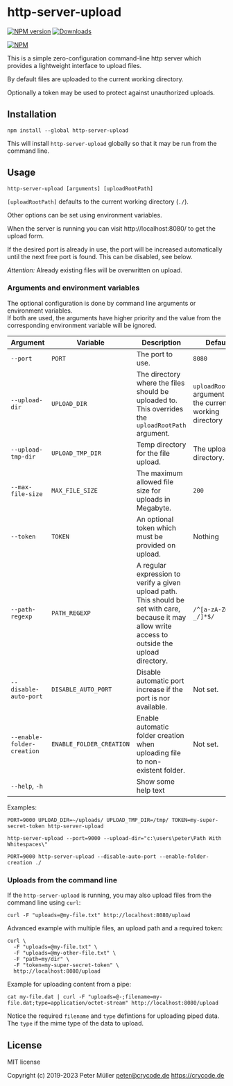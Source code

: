 # http-server-upload

[![NPM version](https://img.shields.io/npm/v/http-server-upload.svg)](https://www.npmjs.com/package/http-server-upload)
[![Downloads](https://img.shields.io/npm/dm/http-server-upload.svg)](https://www.npmjs.com/package/http-server-upload)

[![NPM](https://nodei.co/npm/http-server-upload.png?downloads=true)](https://nodei.co/npm/http-server-upload/)

This is a simple zero-configuration command-line http server which provides a lightweight interface to upload files.

By default files are uploaded to the current working directory.

Optionally a token may be used to protect against unauthorized uploads.


## Installation

```
npm install --global http-server-upload
```

This will install `http-server-upload` globally so that it may be run from the command line.


## Usage

```
http-server-upload [arguments] [uploadRootPath]
```

`[uploadRootPath]` defaults to the current working directory (`./`).

Other options can be set using environment variables.

When the server is running you can visit http://localhost:8080/ to get the upload form.

If the desired port is already in use, the port will be increased automatically
until the next free port is found. This can be disabled, see below.

*Attention:* Already existing files will be overwritten on upload.


### Arguments and environment variables

The optional configuration is done by command line arguments or environment variables.  
If both are used, the arguments have higher priority and the value from the
corresponding environment variable will be ignored.

| Argument | Variable | Description | Default |
|---|---|---|---|
| `--port` | `PORT` | The port to use. | `8080` |
| `--upload-dir` | `UPLOAD_DIR` | The directory where the files should be uploaded to. This overrides the `uploadRootPath` argument. | `uploadRootPath` argument or the current working directory |
| `--upload-tmp-dir` | `UPLOAD_TMP_DIR` | Temp directory for the file upload. | The upload directory. |
| `--max-file-size` | `MAX_FILE_SIZE` | The maximum allowed file size for uploads in Megabyte. | `200` |
| `--token` | `TOKEN` | An optional token which must be provided on upload. | Nothing |
| `--path-regexp` | `PATH_REGEXP` | A regular expression to verify a given upload path. This should be set with care, because it may allow write access to outside the upload directory. | `/^[a-zA-Z0-9-_/]*$/` |
| `--disable-auto-port` | `DISABLE_AUTO_PORT` | Disable automatic port increase if the port is nor available. | Not set. |
| `--enable-folder-creation` | `ENABLE_FOLDER_CREATION` | Enable automatic folder creation when uploading file to non-existent folder. | Not set. |
| `--help`, `-h` | | Show some help text | |

Examples:
```
PORT=9000 UPLOAD_DIR=~/uploads/ UPLOAD_TMP_DIR=/tmp/ TOKEN=my-super-secret-token http-server-upload

http-server-upload --port=9000 --upload-dir="c:\users\peter\Path With Whitespaces\"

PORT=9000 http-server-upload --disable-auto-port --enable-folder-creation ./
```


### Uploads from the command line

If the `http-server-upload` is running, you may also upload files from the command line using `curl`:
```
curl -F "uploads=@my-file.txt" http://localhost:8080/upload
```

Advanced example with multiple files, an upload path and a required token:
```
curl \
  -F "uploads=@my-file.txt" \
  -F "uploads=@my-other-file.txt" \
  -F "path=my/dir" \
  -F "token=my-super-secret-token" \
  http://localhost:8080/upload
```

Example for uploading content from a pipe:
```
cat my-file.dat | curl -F "uploads=@-;filename=my-file.dat;type=application/octet-stream" http://localhost:8080/upload
```
Notice the required `filename` and `type` defintions for uploading piped data.  
The `type` if the mime type of the data to upload.

## License

MIT license

Copyright (c) 2019-2023 Peter Müller <peter@crycode.de> https://crycode.de
